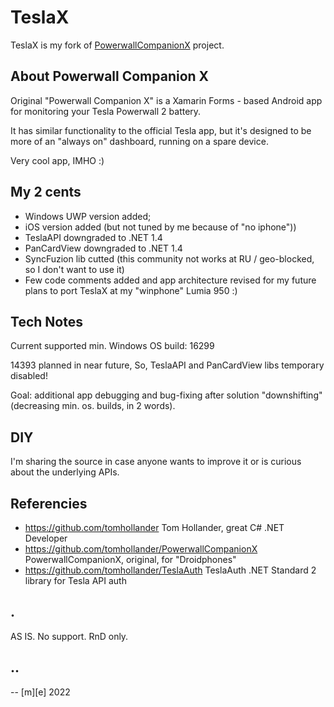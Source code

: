 # TeslaX 

TeslaX is my fork of [PowerwallCompanionX](https://github.com/tomhollander/PowerwallCompanionX) project.

## About Powerwall Companion X

Original "Powerwall Companion X" is a Xamarin Forms - based Android app for monitoring your Tesla Powerwall 2 battery. 

It has similar functionality to the official Tesla app, but it's designed to be 
more of an "always on" dashboard, running on a spare device. 


Very cool app, IMHO :)

## My 2 cents

- Windows UWP version added;
- iOS version added (but not tuned by me because of "no iphone"))
- TeslaAPI downgraded to .NET 1.4
- PanCardView downgraded to .NET 1.4
- SyncFuzion lib cutted (this community not works at RU / geo-blocked, so I don't want to use it)
- Few code comments added and app architecture revised for my future plans to port TeslaX at my "winphone" Lumia 950 :)

## Tech Notes

Current supported min. Windows OS build: 16299 

14393 planned in near future, So, TeslaAPI and PanCardView libs temporary disabled! 

Goal: additional app debugging and bug-fixing after solution "downshifting" 
(decreasing min. os. builds, in 2 words).

## DIY

I'm sharing the source in case anyone wants to improve it or is curious about the underlying APIs.

## Referencies

- https://github.com/tomhollander Tom Hollander, great C# .NET Developer
- https://github.com/tomhollander/PowerwallCompanionX PowerwallCompanionX, original, for "Droidphones"
- https://github.com/tomhollander/TeslaAuth TeslaAuth .NET Standard 2 library for Tesla API auth

## .
AS IS. No support. RnD only.

## ..
-- [m][e] 2022